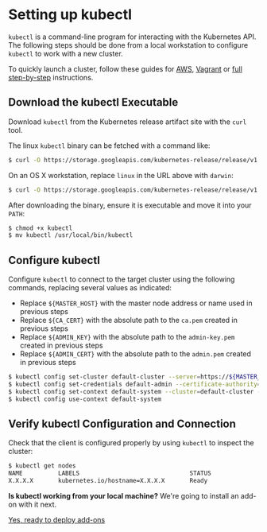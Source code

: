 # Setting up kubectl

`kubectl` is a command-line program for interacting with the Kubernetes API. The following steps should be done from a local workstation to configure `kubectl` to work with a new cluster.

To quickly launch a cluster, follow these guides for [AWS][kube-aws], [Vagrant][vagrant-multi] or [full step-by-step][manual] instructions.

[kube-aws]: https://github.com/coreos/kube-aws/blob/master/README.md
[vagrant-multi]: kubernetes-on-vagrant-single.md
[manual]: getting-started.md

## Download the kubectl Executable

Download `kubectl` from the Kubernetes release artifact site with the `curl` tool.

The linux `kubectl` binary can be fetched with a command like:

```sh
$ curl -O https://storage.googleapis.com/kubernetes-release/release/v1.5.3/bin/linux/amd64/kubectl
```

On an OS X workstation, replace `linux` in the URL above with `darwin`:

```sh
$ curl -O https://storage.googleapis.com/kubernetes-release/release/v1.5.3/bin/darwin/amd64/kubectl
```

After downloading the binary, ensure it is executable and move it into your `PATH`:

```sh
$ chmod +x kubectl
$ mv kubectl /usr/local/bin/kubectl
```

## Configure kubectl

Configure `kubectl` to connect to the target cluster using the following commands, replacing several values as indicated:

* Replace `${MASTER_HOST}` with the master node address or name used in previous steps
* Replace `${CA_CERT}` with the absolute path to the `ca.pem` created in previous steps
* Replace `${ADMIN_KEY}` with the absolute path to the `admin-key.pem` created in previous steps
* Replace `${ADMIN_CERT}` with the absolute path to the `admin.pem` created in previous steps

```sh
$ kubectl config set-cluster default-cluster --server=https://${MASTER_HOST} --certificate-authority=${CA_CERT}
$ kubectl config set-credentials default-admin --certificate-authority=${CA_CERT} --client-key=${ADMIN_KEY} --client-certificate=${ADMIN_CERT}
$ kubectl config set-context default-system --cluster=default-cluster --user=default-admin
$ kubectl config use-context default-system
```

## Verify kubectl Configuration and Connection

Check that the client is configured properly by using `kubectl` to inspect the cluster:

```sh
$ kubectl get nodes
NAME          LABELS                               STATUS
X.X.X.X       kubernetes.io/hostname=X.X.X.X       Ready
```

<div class="co-m-docs-next-step">
  <p><strong>Is kubectl working from your local machine?</strong> We're going to install an add-on with it next.</p>
  <a href="deploy-addons.md" class="btn btn-primary btn-icon-right" data-category="Docs Next" data-event="Kubernetes: Addons">Yes, ready to deploy add-ons</a>
</div>
